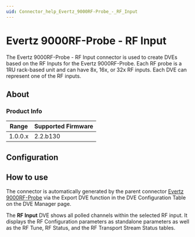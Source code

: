 ```yaml
---
uid: Connector_help_Evertz_9000RF-Probe_-_RF_Input
---
```


# Evertz 9000RF-Probe - RF Input

The Evertz 9000RF-Probe - RF Input connector is used to create DVEs based on the RF Inputs for the Evertz 9000RF-Probe. Each RF probe is a 1RU rack-based unit and can have 8x, 16x, or 32x RF inputs. Each DVE can represent one of the RF inputs.

## About

### Product Info

| Range   | Supported Firmware |
|---------|--------------------|
| 1.0.0.x | 2.2.b130       |

## Configuration

## How to use

The connector is automatically generated by the parent connector [Evertz 9000RF-Probe](xref:Connector_help_Evertz_9000RF-Probe) via the Export DVE function in the DVE Configuration Table on the DVE Manager page.

The **RF Input** DVE shows all polled channels within the selected RF input. It displays the RF Configuration parameters as standalone parameters as well as the RF Tune, RF Status, and the RF Transport Stream Status tables.
